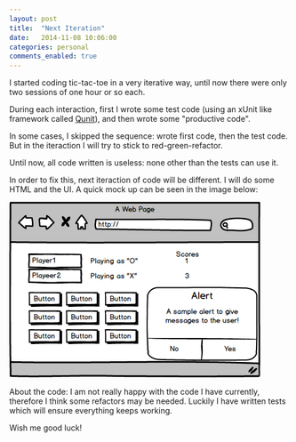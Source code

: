 ```yaml
---
layout: post
title:  "Next Iteration"
date:   2014-11-08 10:06:00
categories: personal
comments_enabled: true
---
```


I started coding tic-tac-toe in a very iterative way, until now there were only two sessions of one hour or so each.  

During each interaction, first I wrote some test code (using an xUnit like framework called [Qunit][1]), and then wrote some "productive code". 

In some cases, I skipped the sequence: wrote first code, then the test code. But in the iteraction I will try to stick to red-green-refactor.

Until now, all code written is useless: none other than the tests can use it.

In order to fix this, next iteraction of code will be different. I will do some HTML and the UI. A quick mock up can be seen in the image below:

![tic-tac-toe](public/tic-tac-toe-mockup1.png "Tic Tac Toe Mockup for UI")

About the code: I am not really happy with the code I have currently, therefore I think some refactors may be needed. Luckily I have written tests which will ensure everything keeps working.

Wish me good luck!

[1]: http://qunitjs.com/